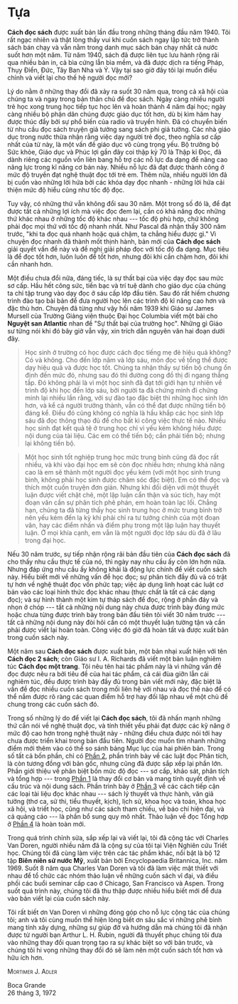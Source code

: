 
# Tựa

**Cách đọc sách** được xuất bản lần đầu trong những tháng đầu năm 1940. Tôi rất
ngạc nhiên và thật lòng thấy vui khi cuốn sách ngay lập tức trở thành sách
bán chạy và vẫn nằm trong danh mục sách bán chạy nhất cả nước suốt hơn một năm.
Từ năm 1940, sách đã được liên tục lưu hành rộng rãi qua nhiều bản in, cả bìa
cứng lẫn bìa mềm, và đã được dịch ra tiếng Pháp, Thụy Điển, Đức, Tây Ban Nha và
Ý. Vậy tại sao giờ đây tôi lại muốn điều chỉnh và viết lại cho thế hệ người đọc
mới?

Lý do nằm ở những thay đổi đã xảy ra suốt 30 năm qua, trong cả xã hội của 
chúng ta và ngay trong bản thân chủ đề đọc sách. Ngày càng nhiều người
trẻ học xong trung học tiếp tục học lên và hoàn thành 4 năm đại học; ngày càng
nhiều bộ phận dân chúng được giáo dục tốt hơn, dù bị kìm hãm hay được thúc đẩy bởi
sự phổ biến của radio và truyền hình. Đã có chuyển biến từ nhu cầu đọc sách truyện
giả tưởng sang sách phi giả tưởng. Các nhà giáo dục trong nước thừa nhận rằng
việc dạy người trẻ đọc, theo nghĩa sơ cấp nhất của từ này, là một vấn đề giáo dục
vô cùng trọng yếu. Bộ trưởng bộ Sức khỏe, Giáo dục và Phúc lợi gần đây coi 
thập kỷ 70 là Thập kỉ Đọc, đã dành riêng các nguồn vốn liên bang hỗ trợ các
nỗ lực đa dạng để nâng cao năng lực trong kĩ năng cơ bản này. Nhiều nỗ lực
đã đạt được thành công ở mức độ truyền đạt nghệ thuật đọc tới trẻ em. Thêm nữa,
nhiều người lớn đã bị cuốn vào những lời hứa bởi các khóa dạy đọc nhanh - những
lời hứa cải thiện mức độ hiểu cũng như tốc độ đọc.

Tuy vậy, có những thứ vẫn không đổi sau 30 năm. Một trong số đó là, để đạt được
tất cả những lợi ích mà việc đọc đem lại, cần có khả năng đọc những
thứ khác nhau ở những tốc độ khác nhau --- tốc độ phù hợp, chứ không phải đọc
mọi thứ với tốc độ nhanh nhất. Như Pascal đã nhận thấy 300 năm trước, "khi ta
đọc quá nhanh hoặc quá chậm, ta chẳng hiểu được gì." Vì chuyện đọc nhanh đã
thành mốt thịnh hành, bản mới của **Cách đọc sách** giải quyết vấn đề này và đề
nghị giải pháp đọc với tốc độ đa dạng. Mục tiêu là để đọc tốt hơn, luôn luôn
để tốt hơn, nhưng đôi khi cần chậm hơn, đôi khi cần nhanh hơn.

Một điều chưa đổi nữa, đáng tiếc, là sự thất bại của việc dạy đọc sau mức sơ cấp.
Hầu hết công sức, tiền bạc và trí tuệ dành cho giáo dục của chúng ta chỉ tập trung
vào dạy đọc ở sáu cấp lớp đầu tiên. Sau đó rất hiếm chương trình đào tạo bài bản
để đưa người học lên các trình độ kĩ năng cao hơn và đặc thù hơn. Chuyện đã từng
như vậy hồi năm 1939 khi Giáo sư James Mursell của Trường Giảng viên thuộc Đại học
Columbia viết một bài cho **Nguyệt san Atlantic** nhan đề "Sự thất bại của trường học".
Những gì Giáo sư từng nói khi đó bây giờ vẫn vậy, xin trích dẫn nguyên văn hai
đoạn dưới đây.

  > Học sinh ở trường có học được cách đọc tiếng mẹ đẻ hiệu quả không?
  Có và không. Cho đến lớp năm và lớp sáu, môn đọc về tổng thể được dạy hiệu
  quả và được học tốt. Chúng ta nhận thấy sự tiến bộ chung ổn định đến mức đó,
  nhưng sau đó thì đường cong đồ thị đi ngang thẳng tắp. Đó không phải là vì một
  học sinh đã đạt tới giới hạn tự nhiên về trình độ khi học đến lớp sáu, bởi
  người ta đã chứng minh đi chứng minh lại nhiều lần rằng, với sự đào tạo
  đặc biệt thì những học sinh lớn hơn, và kể cả người trưởng thành, vẫn có thể
  đạt được những tiến bộ đáng kể. Điều đó cũng không có nghĩa là hầu khắp
  các học sinh lớp sáu đã đọc thông thạo đủ để cho bất kì công việc thực tế nào.
  Nhiều học sinh đạt kết quả tệ ở trung học chỉ vì yếu kém không hiểu được nội
  dung của tài liệu. Các em có thể tiến bộ; cần phải tiến bộ; nhưng lại không
  tiến bộ.

  > Một học sinh tốt nghiệp trung học mức trung bình cũng đã đọc rất nhiều,
  và khi vào đại học em sẽ còn đọc nhiều hơn; nhưng khả năng cao là em sẽ
  thành một người đọc yếu kém (với một học sinh trung bình, không
  phải học sinh được chăm sóc đặc biệt). Em có thể đọc và thích một cuốn truyện
  đơn giản. Nhưng khi đối diện với một thuyết luận được viết chặt chẽ, một lập
  luận cẩn thận và súc tích, hay một đoạn văn cần sự phân tích phê phán, em 
  hoàn toàn lạc lối. Chẳng hạn, chúng ta đã từng thấy học sinh trung học ở mức
  trung bình trở nên yếu kém đến lạ kỳ khi phải chỉ ra tư tưởng chính của một 
  đoạn văn, hay các điểm nhấn và điểm phụ trong một lập luận hay thuyết luận. 
  Ở mọi khía cạnh, em vẫn là một người đọc lớp sáu dù đã ở lâu trong đại học.

Nếu 30 năm trước, sự tiếp nhận rộng rãi bản đầu tiên của **Cách đọc sách**
đã cho thấy nhu cầu thực tế của nó, thì ngày nay nhu cầu ấy còn lớn hơn nữa.
Nhưng đáp ứng nhu cầu ấy không khải là động lực chính để viết cuốn sách này.
Hiểu biết mới về những vấn đề học đọc; sự phân tích đầy đủ và có trật tự hơn
về nghệ thuật đọc vốn phức tạp; việc áp dụng linh hoạt các luật cơ bản vào các 
loại hình thức đọc khác nhau (thực chất là tất cả các dạng đọc); và sự hình thành
một kim tự tháp sách để đọc, rộng ở phần đáy và nhọn ở chóp --- tất cả những
nội dung này chưa được trình bày đúng mức hoặc chưa từng được trình bày
trong bản đầu tiên tôi viết 30 năm trước --- tất cả những nội dung này đòi hỏi
cần có một thuyết luận tường tận và cần phải được viết lại hoàn toàn. Công việc
đó giờ đã hoàn tất và được xuất bản trong cuốn sách này.

Một năm sau **Cách đọc sách** được xuất bản, một bản nhại xuất hiện với tên
**Cách đọc 2 sách**; còn Giáo sư I. A. Richards đã viết một bản luận nghiêm túc
**Cách đọc một trang**. Tôi nêu tên hai tác phẩm này là vì những vấn đề đọc được
nêu ra bởi tiêu đề của hai tác phẩm, cả cái đùa giỡn lẫn cái nghiêm túc, đều
được trình bày đầy đủ trong bản viết mới này, đặc biệt là vấn đề đọc nhiều cuốn
sách trong mối liên hệ với nhau và đọc thế nào để có thể nắm được rõ ràng 
các quan điểm hỗ trợ hay đối lập nhau về một chủ đề chung trong các cuốn sách đó. 

Trong số những lý do để viết lại **Cách đọc sách**, tôi đã nhấn mạnh những thứ
cần nói về nghệ thuật đọc, và tính thiết yếu phải đạt được các kỹ năng ở 
mức độ cao hơn trong nghệ thuật này - những điều chưa được nói tới hay chưa 
được triển khai trong bản đầu tiên. Người đọc muốn tìm nhanh những điểm mới thêm
vào có thể so sánh bảng Mục lục của hai phiên bản. Trong số tất cả bốn phần,
chỉ có [Phần 2](part2/part2.md), phần trình bày về các luật đọc Phân tích, là còn 
tương đồng với bản gốc, nhưng cũng đã được sắp xếp lại phần lớn. Phần giới thiệu 
về phân biệt bốn mức độ đọc --- sơ cấp, khảo sát, phân tích và tổng hợp --- trong 
[Phần 1](part1/part1.md) là thay đổi cơ bản và mang tính quyết định về cấu trúc và 
nội dung sách. Phần trình bày ở [Phần 3](part3/part3.md) về các cách tiếp cận các loại 
tài liệu đọc khác nhau --- sách lý thuyết và thực hành, văn giả tưởng (thơ ca, 
sử thi, tiểu thuyết, kịch), lịch sử, khoa học và toán, khoa học xã hội, và 
triết học, cũng như các sách tham chiếu, về báo chí hiện đại, và cả quảng cáo 
--- là phần bổ sung quy mô nhất. Thảo luận về đọc Tổng hợp ở [Phần 4](part4/part4.md)
là hoàn toàn mới.

Trong quá trình chỉnh sửa, sắp xếp lại và viết lại, tôi đã cộng tác với Charles
Van Doren, người nhiều năm đã là cộng sự của tôi tại Viện Nghiên cứu Triết học.
Chúng tôi đã cùng làm việc trên các tác phẩm khác, nổi bật là bộ 12 tập 
**Biên niên sử nước Mỹ**, xuất bản bởi Encyclopaedia Britannica, Inc. năm 1969. 
Suốt 8 năm qua Charles Van Doren và tôi đã làm việc mật thiết với nhau để
tổ chức các nhóm thảo luận về những cuốn sách vĩ đại, và điều phối các buổi seminar
cấp cao ở Chicago, San Francisco và Aspen. Trong suốt quá trình này, chúng tôi
đã thu thập được nhiều hiểu biết mới để đưa vào bản viết lại của cuốn sách này.

Tôi rất biết ơn Van Doren vì những đóng góp cho nỗ lực cộng tác của chúng tôi;
anh và tôi cùng muốn thể hiện lòng biết ơn sâu sắc vì những phê bình mang tính
xây dựng, những sự giúp đỡ và hướng dẫn mà chúng tôi đã nhận được từ người bạn
Arthur L. H. Rubin, người đã thuyết phục chúng tôi đưa vào những thay đổi 
quan trọng tạo ra sự khác biệt so với bản trước, và chúng tôi hi vọng những 
thay đổi đó sẽ làm nên một cuốn sách tốt hơn và hữu ích hơn.

<span style="font-variant:small-caps;">Mortimer J. Adler</span>

Boca Grande <br/>
26 tháng 3, 1972


